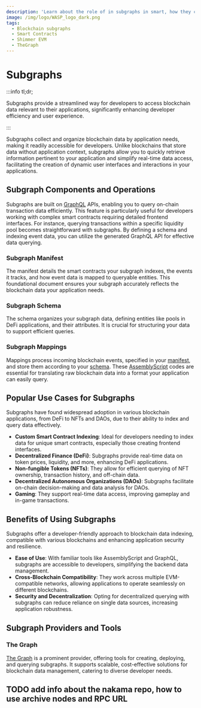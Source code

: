 ```yaml
---
description: 'Learn about the role of in subgraphs in smart, how they can provide indexed blockchain data to your smart contracts.'
image: /img/logo/WASP_logo_dark.png
tags:
  - Blockchain subgraphs
  - Smart Contracts
  - Shimmer EVM
  - TheGraph  
---
```


# Subgraphs

:::info tl;dr;

Subgraphs provide a streamlined way for developers to access blockchain data relevant to their applications,
significantly enhancing developer efficiency and user experience.

:::

Subgraphs collect and organize blockchain data by application needs, making it readily accessible for developers. Unlike
blockchains that store data without application context, subgraphs allow you to quickly retrieve information pertinent
to your application and simplify real-time data access, facilitating the creation of
dynamic user interfaces and interactions in your applications.

## Subgraph Components and Operations

Subgraphs are built on [GraphQL](https://graphql.org/) APIs, enabling you to query on-chain transaction data efficiently. 
This feature is particularly useful for developers working with complex smart contracts requiring detailed frontend 
interfaces. For instance, querying transactions within a specific liquidity pool becomes straightforward with subgraphs.
By defining a schema and indexing event data, you can utilize the generated GraphQL API for effective data querying.

### Subgraph Manifest

The manifest details the smart contracts your subgraph indexes, the events it tracks, and how event data is mapped to
queryable entities. This foundational document ensures your subgraph accurately reflects the blockchain data your
application needs.

### Subgraph Schema

The schema organizes your subgraph data, defining entities like pools in DeFi applications, and their attributes. It is
crucial for structuring your data to support efficient queries.

### Subgraph Mappings

Mappings process incoming blockchain events, specified in your [manifest](#subgraph-manifest), and store them
according to your [schema](#subgraph-schema). 
These [AssemblyScript](https://www.assemblyscript.org/) codes are essential for translating raw blockchain data into a 
format your application can easily query.

## Popular Use Cases for Subgraphs

Subgraphs have found widespread adoption in various blockchain applications, from DeFi to NFTs and DAOs, due to their
ability to index and query data effectively.

* **Custom Smart Contract Indexing**: Ideal for developers needing to index data for unique smart contracts, especially
  those creating frontend interfaces.
* **Decentralized Finance (DeFi)**: Subgraphs provide real-time data on token prices, liquidity, and more, enhancing DeFi
  applications.
* **Non-fungible Tokens (NFTs)**: They allow for efficient querying of NFT ownership, transaction history, and off-chain
  data.
* **Decentralized Autonomous Organizations (DAOs)**: Subgraphs facilitate on-chain decision-making and data analysis for
  DAOs.
* **Gaming**: They support real-time data access, improving gameplay and in-game transactions.

## Benefits of Using Subgraphs

Subgraphs offer a developer-friendly approach to blockchain data indexing, compatible with various blockchains and
enhancing application security and resilience.

* **Ease of Use**: With familiar tools like AssemblyScript and GraphQL, subgraphs are accessible to developers, simplifying
  the backend data management.
* **Cross-Blockchain Compatibility**: They work across multiple EVM-compatible networks, allowing applications to operate
  seamlessly on different blockchains.
* **Security and Decentralization**: Opting for decentralized querying with subgraphs can reduce reliance on single data
  sources, increasing application robustness.


## Subgraph Providers and Tools

### The Graph

[The Graph](https://thegraph.com/) is a prominent provider, offering tools for creating, deploying, and querying
subgraphs.
It supports scalable, cost-effective solutions for blockchain data management, catering to diverse developer needs.

## TODO add info about the nakama repo, how to use archive nodes and RPC URL